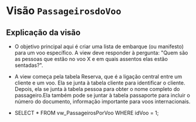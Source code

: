 # Visão `PassageirosdoVoo`

## Explicação da visão

- O objetivo principal aqui é criar uma lista de embarque (ou manifesto) para um voo específico. A view deve responder à pergunta: "Quem são as pessoas que estão no voo X e em quais assentos elas estão sentadas?".

- A view começa pela tabela Reserva, que é a ligação central entre um cliente e um voo. Ela se junta à tabela cliente para identificar o cliente. Depois, ela se junta à tabela pessoa para obter o nome completo do passageiro.Ela também pode se juntar à tabela passaporte para incluir o número do documento, informação importante para voos internacionais.

- SELECT * FROM vw_PassageirosPorVoo WHERE idVoo = 1;